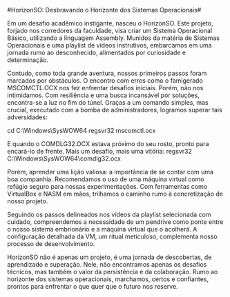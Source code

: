 #HorizonSO: Desbravando o Horizonte dos Sistemas Operacionais#

Em um desafio acadêmico instigante, nasceu o HorizonSO. Este projeto, forjado nos corredores da faculdade, visa criar um Sistema Operacional Básico, utilizando a linguagem Assembly. Munidos da matéria de Sistemas Operacionais e uma playlist de vídeos instrutivos, embarcamos em uma jornada rumo ao desconhecido, alimentados por curiosidade e determinação.

Contudo, como toda grande aventura, nossos primeiros passos foram marcados por obstáculos. O encontro com erros como o famigerado MSCOMCTL.OCX nos fez enfrentar desafios iniciais. Porém, não nos intimidamos. Com resiliência e uma busca incansável por soluções, encontra-se a luz no fim do túnel. Graças a um comando simples, mas crucial, executado com a bomba de administradores, logramos superar tais adversidades:

cd C:\Windows\SysWOW64 regsvr32 mscomctl.ocx

E quando o COMDLG32.OCX estava próximo do seu rosto, pronto para encará-lo de frente. Mais um desafio, mais uma vitória: regsvr32 C:\Windows\SysWOW64\comdlg32.ocx

Porém, aprender uma lição valiosa: a importância de se contar com uma boa companhia. Recomendamos o uso de uma máquina virtual como refúgio seguro para nossas experimentações. Com ferramentas como VirtualBox e NASM em mãos, trilhamos o caminho rumo à concretização de nosso projeto.

Seguindo os passos delineados nos vídeos da playlist selecionada com cuidado, compreendemos a necessidade de um pendrive como ponte entre o nosso sistema embrionário e a máquina virtual que o acolherá. A configuração detalhada da VM, um ritual meticuloso, complementa nosso processo de desenvolvimento.

HorizonSO não é apenas um projeto, é uma jornada de descobertas, de aprendizado e superação. Nele, não encontramos apenas os desafios técnicos, mas também o valor da persistência e da colaboração. Rumo ao horizonte dos sistemas operacionais, marchamos, certos e confiantes, prontos para enfrentar o que quer que o futuro nos reserve.
